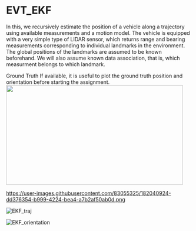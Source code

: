 # EVT_EKF
In this,
we recursively estimate the position of a vehicle along a trajectory using available measurements and a motion model.  The vehicle is equipped with a very simple type of LIDAR sensor, which returns range and bearing measurements corresponding to individual landmarks in the environment. The global positions of the landmarks are assumed to be known beforehand. We will also assume known data association, that is, which measurment belongs to which landmark.

Ground Truth
If available, it is useful to plot the ground truth position and orientation before starting the assignment.
<img src =  "https://user-images.githubusercontent.com/83055325/182040917-56026abb-f52a-4ff0-b6e3-8ca9c7468fb0.png"
width="480" height="270" >

https://user-images.githubusercontent.com/83055325/182040924-dd376354-b999-4224-bea4-a7b2af50ab0d.png

![EKF_traj](https://user-images.githubusercontent.com/83055325/182040522-156b005e-feba-4f9d-b15c-28bf85387e9e.jpg)

![EKF_orientation](https://user-images.githubusercontent.com/83055325/182040535-95db1c12-ffe7-4c40-9a89-e93cbc6fed2d.jpg)
